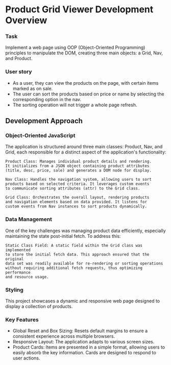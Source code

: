 # Product Grid Viewer Development Overview

### Task
Implement a web page using OOP (Object-Oriented Programming) principles to 
manipulate the DOM, creating three main objects: a Grid, Nav, and Product.

### User story
- As a user, they can view the products on the page, with certain items marked as on sale.
- The user can sort the products based on price or name by selecting the corresponding option in the nav.
- The sorting operation will not trigger a whole page refresh.

## Development Approach

### Object-Oriented JavaScript

The application is structured around three main classes: 
Product, Nav, and Grid, each responsible for a distinct aspect of the 
application's functionality:

    Product Class: Manages individual product details and rendering. 
    It initializes from a JSON object containing product attributes 
    (title, desc, price, sale) and generates a DOM node for display.
    
    Nav Class: Handles the navigation system, allowing users to sort 
    products based on selected criteria. It leverages custom events 
    to communicate sorting attributes (attr) to the Grid class.
    
    Grid Class: Orchestrates the overall layout, rendering products 
    and navigation elements based on data provided. It listens for 
    custom events from Nav instances to sort products dynamically.

### Data Management

One of the key challenges was managing product data efficiently, 
especially maintaining the state post-initial fetch. To address this:

    Static Class Field: A static field within the Grid class was implemented 
    to store the initial fetch data. This approach ensured that the original 
    data set was readily available for re-rendering or sorting operations 
    without requiring additional fetch requests, thus optimizing performance 
    and resource usage.
    
### Styling 

This project showcases a dynamic and responsive web page designed to display 
a collection of products.

### Key Features 

- Global Reset and Box Sizing: Resets default margins to ensure a consistent 
experience across multiple browsers.
- Responsive Layout: The application adapts to various screen sizes.
- Product Cards: Items are presented in a simple format, allowing users to easily 
absorb the key information. Cards are designed to respond to user actions.
